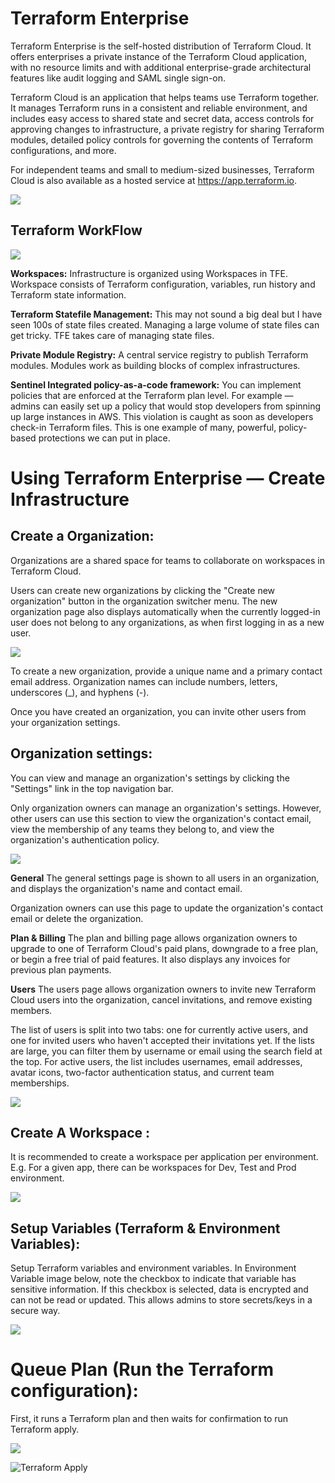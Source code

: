 # Terraform Enterprise


Terraform Enterprise is the self-hosted distribution of Terraform Cloud. It offers enterprises a private instance of the Terraform Cloud application, with no resource limits and with additional enterprise-grade architectural features like audit logging and SAML single sign-on.

Terraform Cloud is an application that helps teams use Terraform together. It manages Terraform runs in a consistent and reliable environment, and includes easy access to shared state and secret data, access controls for approving changes to infrastructure, a private registry for sharing Terraform modules, detailed policy controls for governing the contents of Terraform configurations, and more.

For independent teams and small to medium-sized businesses, Terraform Cloud is also available as a hosted service at https://app.terraform.io.


![](images/terraformfeatures.jpg)






## Terraform WorkFlow

![](images/TerraformEnterpriseWorkflow.png)


**Workspaces:** Infrastructure is organized using Workspaces in TFE. Workspace consists of Terraform configuration, variables, run history and Terraform state information.

**Terraform Statefile Management:** This may not sound a big deal but I have seen 100s of state files created. Managing a large volume of state files can get tricky. TFE takes care of managing state files.

**Private Module Registry:** A central service registry to publish Terraform modules. Modules work as building blocks of complex infrastructures.

**Sentinel  Integrated policy-as-a-code framework:**  You can implement policies that are enforced at the Terraform plan level. For example — admins can easily set up a policy that would stop developers from spinning up large instances in AWS. This violation is caught as soon as developers check-in Terraform files. This is one example of many, powerful, policy-based protections we can put in place.


# Using Terraform Enterprise — Create Infrastructure

## Create a Organization:

Organizations are a shared space for teams to collaborate on workspaces in Terraform Cloud.

Users can create new organizations by clicking the "Create new organization" button in the organization switcher menu. The new organization page also displays automatically when the currently logged-in user does not belong to any organizations, as when first logging in as a new user.

![](images/createorganization.png)


To create a new organization, provide a unique name and a primary contact email address. Organization names can include numbers, letters, underscores (_), and hyphens (-).

Once you have created an organization, you can invite other users from your organization settings.

## Organization settings:

You can view and manage an organization's settings by clicking the "Settings" link in the top navigation bar.

Only organization owners can manage an organization's settings. However, other users can use this section to view the organization's contact email, view the membership of any teams they belong to, and view the organization's authentication policy.

![](images/organizationsettings.png)

**General**
The general settings page is shown to all users in an organization, and displays the organization's name and contact email.

Organization owners can use this page to update the organization's contact email or delete the organization.

**Plan & Billing**
The plan and billing page allows organization owners to upgrade to one of Terraform Cloud's paid plans, downgrade to a free plan, or begin a free trial of paid features. It also displays any invoices for previous plan payments.

**Users**
The users page allows organization owners to invite new Terraform Cloud users into the organization, cancel invitations, and remove existing members.

The list of users is split into two tabs: one for currently active users, and one for invited users who haven't accepted their invitations yet. If the lists are large, you can filter them by username or email using the search field at the top. For active users, the list includes usernames, email addresses, avatar icons, two-factor authentication status, and current team memberships.

![](images/organizationuser.png)
















## Create A Workspace :

It is recommended to create a workspace per application per environment. E.g. For a given app, there can be workspaces for Dev, Test and Prod environment.

![](images/createworskpaces.jpg)


## Setup Variables (Terraform & Environment Variables):

Setup Terraform variables and environment variables. In Environment Variable image below, note the checkbox to indicate that variable has sensitive information. If this checkbox is selected, data is encrypted and can not be read or updated. This allows admins to store secrets/keys in a secure way.


![](images/terraformvariables.jpg)




# Queue Plan (Run the Terraform configuration):

First, it runs a Terraform plan and then waits for confirmation to run Terraform apply.


![](images/plan.jpg)




![Terraform Apply](images/terraformapply.jpg)
